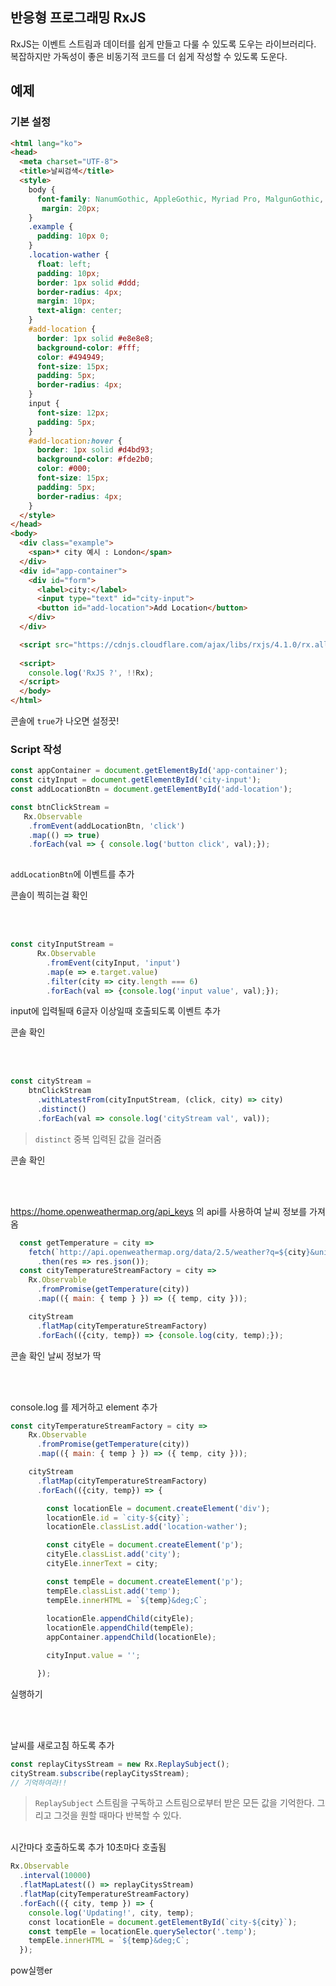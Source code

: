 ## 반응형 프로그래밍 RxJS

RxJS는 이벤트 스트림과 데이터를 쉽게 만들고 다룰 수 있도록 도우는 라이브러리다. 복잡하지만 가독성이 좋은 비동기적 코드를 더 쉽게 작성할 수 있도록 도운다.




## 예제

### 기본 설정

```html
<html lang="ko">
<head>
  <meta charset="UTF-8">
  <title>날씨검색</title>
  <style>
    body {
      font-family: NanumGothic, AppleGothic, Myriad Pro, MalgunGothic, Arial;
       margin: 20px;
    }
    .example {
      padding: 10px 0;
    }
    .location-wather {
      float: left;
      padding: 10px;
      border: 1px solid #ddd;
      border-radius: 4px;
      margin: 10px;
      text-align: center;
    }
    #add-location {
      border: 1px solid #e8e8e8;
      background-color: #fff;
      color: #494949;
      font-size: 15px;
      padding: 5px;
      border-radius: 4px;
    }
    input {
      font-size: 12px;
      padding: 5px;
    }
    #add-location:hover {
      border: 1px solid #d4bd93;
      background-color: #fde2b0;
      color: #000;
      font-size: 15px;
      padding: 5px;
      border-radius: 4px;
    }
  </style>
</head>
<body>
  <div class="example">
    <span>* city 예시 : London</span>
  </div>
  <div id="app-container">
    <div id="form">
      <label>city:</label>
      <input type="text" id="city-input">
      <button id="add-location">Add Location</button>
    </div>
  </div>

  <script src="https://cdnjs.cloudflare.com/ajax/libs/rxjs/4.1.0/rx.all.min.js"></script>
  
  <script>
    console.log('RxJS ?', !!Rx);
  </script>
  </body>
</html>
```

콘솔에 `true`가 나오면 설정끗!



### Script 작성

```javascript
const appContainer = document.getElementById('app-container');
const cityInput = document.getElementById('city-input');
const addLocationBtn = document.getElementById('add-location');

const btnClickStream =
   Rx.Observable
    .fromEvent(addLocationBtn, 'click')
    .map(() => true)
    .forEach(val => { console.log('button click', val);});
        
```

`addLocationBtn`에 이벤트를 추가

콘솔이 찍히는걸 확인

<br/>
<br/>

```javascript
const cityInputStream =
      Rx.Observable
        .fromEvent(cityInput, 'input')
        .map(e => e.target.value)
        .filter(city => city.length === 6)
        .forEach(val => {console.log('input value', val);});
```
 input에 입력될때 6글자 이상일때 호출되도록 이벤트 추가
 
 콘솔 확인

<br/>
<br/>


```javascript
const cityStream =
    btnClickStream
      .withLatestFrom(cityInputStream, (click, city) => city)
      .distinct()
      .forEach(val => console.log('cityStream val', val));
```

> `distinct` 중복 입력된 값을 걸러줌

콘솔 확인

<br/>
<br/>

https://home.openweathermap.org/api_keys 의 api를 사용하여 날씨 정보를 가져옴

```javascript
  const getTemperature = city =>
    fetch(`http://api.openweathermap.org/data/2.5/weather?q=${city}&units=metric&appid=APPID`)
      .then(res => res.json());
  const cityTemperatureStreamFactory = city =>
    Rx.Observable
      .fromPromise(getTemperature(city))
      .map(({ main: { temp } }) => ({ temp, city }));

    cityStream
      .flatMap(cityTemperatureStreamFactory)
      .forEach(({city, temp}) => {console.log(city, temp);});
```
콘솔 확인 날씨 정보가 딱

<br/>
<br/>


console.log 를 제거하고 element 추가


```javascript
const cityTemperatureStreamFactory = city =>
    Rx.Observable
      .fromPromise(getTemperature(city))
      .map(({ main: { temp } }) => ({ temp, city }));

    cityStream
      .flatMap(cityTemperatureStreamFactory)
      .forEach(({city, temp}) => {

        const locationEle = document.createElement('div');
        locationEle.id = `city-${city}`;
        locationEle.classList.add('location-wather');

        const cityEle = document.createElement('p');
        cityEle.classList.add('city');
        cityEle.innerText = city;

        const tempEle = document.createElement('p');
        tempEle.classList.add('temp');
        tempEle.innerHTML = `${temp}&deg;C`;
        
        locationEle.appendChild(cityEle);
        locationEle.appendChild(tempEle);
        appContainer.appendChild(locationEle);

        cityInput.value = '';

      });
```

실행하기


<br/>
<br/>

날씨를 새로고침 하도록 추가

```javascript
const replayCitysStream = new Rx.ReplaySubject();
cityStream.subscribe(replayCitysStream);
// 기억하여라!!
```

> `ReplaySubject` 스트림을 구독하고 스트림으로부터 받은 모든 값을 기억한다. 그리고 그것을 원할 때마다 반복할 수 있다.


<br/>
시간마다 호출하도록 추가
10초마다 호출됨

```javascript
Rx.Observable
  .interval(10000)
  .flatMapLatest(() => replayCitysStream)
  .flatMap(cityTemperatureStreamFactory)
  .forEach(({ city, temp }) => {
    console.log('Updating!', city, temp);
    const locationEle = document.getElementById(`city-${city}`);
    const tempEle = locationEle.querySelector('.temp');
    tempEle.innerHTML = `${temp}&deg;C`;
  });
```

pow실행er
